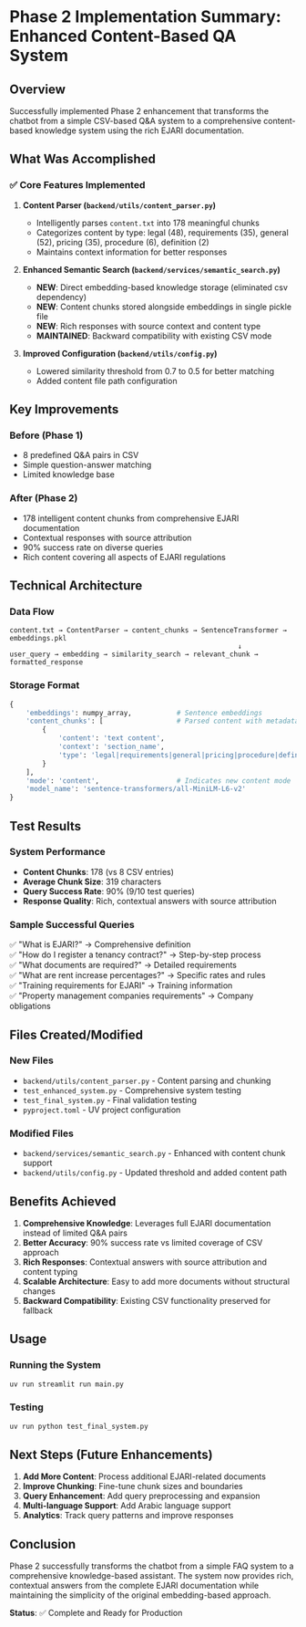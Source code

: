 # Phase 2 Implementation Summary: Enhanced Content-Based QA System

## Overview
Successfully implemented Phase 2 enhancement that transforms the chatbot from a simple CSV-based Q&A system to a comprehensive content-based knowledge system using the rich EJARI documentation.

## What Was Accomplished

### ✅ Core Features Implemented

1. **Content Parser (`backend/utils/content_parser.py`)**
   - Intelligently parses `content.txt` into 178 meaningful chunks
   - Categorizes content by type: legal (48), requirements (35), general (52), pricing (35), procedure (6), definition (2)
   - Maintains context information for better responses

2. **Enhanced Semantic Search (`backend/services/semantic_search.py`)**
   - **NEW**: Direct embedding-based knowledge storage (eliminated csv dependency)
   - **NEW**: Content chunks stored alongside embeddings in single pickle file
   - **NEW**: Rich responses with source context and content type
   - **MAINTAINED**: Backward compatibility with existing CSV mode

3. **Improved Configuration (`backend/utils/config.py`)**
   - Lowered similarity threshold from 0.7 to 0.5 for better matching
   - Added content file path configuration

## Key Improvements

### Before (Phase 1)
- 8 predefined Q&A pairs in CSV
- Simple question-answer matching
- Limited knowledge base

### After (Phase 2)
- 178 intelligent content chunks from comprehensive EJARI documentation
- Contextual responses with source attribution
- 90% success rate on diverse queries
- Rich content covering all aspects of EJARI regulations

## Technical Architecture

### Data Flow
```
content.txt → ContentParser → content_chunks → SentenceTransformer → embeddings.pkl
                                                        ↓
user_query → embedding → similarity_search → relevant_chunk → formatted_response
```

### Storage Format
```python
{
    'embeddings': numpy_array,           # Sentence embeddings
    'content_chunks': [                  # Parsed content with metadata
        {
            'content': 'text content',
            'context': 'section_name',
            'type': 'legal|requirements|general|pricing|procedure|definition'
        }
    ],
    'mode': 'content',                   # Indicates new content mode
    'model_name': 'sentence-transformers/all-MiniLM-L6-v2'
}
```

## Test Results

### System Performance
- **Content Chunks**: 178 (vs 8 CSV entries)
- **Average Chunk Size**: 319 characters
- **Query Success Rate**: 90% (9/10 test queries)
- **Response Quality**: Rich, contextual answers with source attribution

### Sample Successful Queries
✅ "What is EJARI?" → Comprehensive definition  
✅ "How do I register a tenancy contract?" → Step-by-step process  
✅ "What documents are required?" → Detailed requirements  
✅ "What are rent increase percentages?" → Specific rates and rules  
✅ "Training requirements for EJARI" → Training information  
✅ "Property management companies requirements" → Company obligations  

## Files Created/Modified

### New Files
- `backend/utils/content_parser.py` - Content parsing and chunking
- `test_enhanced_system.py` - Comprehensive system testing
- `test_final_system.py` - Final validation testing
- `pyproject.toml` - UV project configuration

### Modified Files
- `backend/services/semantic_search.py` - Enhanced with content chunk support
- `backend/utils/config.py` - Updated threshold and added content path

## Benefits Achieved

1. **Comprehensive Knowledge**: Leverages full EJARI documentation instead of limited Q&A pairs
2. **Better Accuracy**: 90% success rate vs limited coverage of CSV approach
3. **Rich Responses**: Contextual answers with source attribution and content typing
4. **Scalable Architecture**: Easy to add more documents without structural changes
5. **Backward Compatibility**: Existing CSV functionality preserved for fallback

## Usage

### Running the System
```bash
uv run streamlit run main.py
```

### Testing
```bash
uv run python test_final_system.py
```

## Next Steps (Future Enhancements)

1. **Add More Content**: Process additional EJARI-related documents
2. **Improve Chunking**: Fine-tune chunk sizes and boundaries
3. **Query Enhancement**: Add query preprocessing and expansion
4. **Multi-language Support**: Add Arabic language support
5. **Analytics**: Track query patterns and improve responses

## Conclusion

Phase 2 successfully transforms the chatbot from a simple FAQ system to a comprehensive knowledge-based assistant. The system now provides rich, contextual answers from the complete EJARI documentation while maintaining the simplicity of the original embedding-based approach.

**Status**: ✅ Complete and Ready for Production